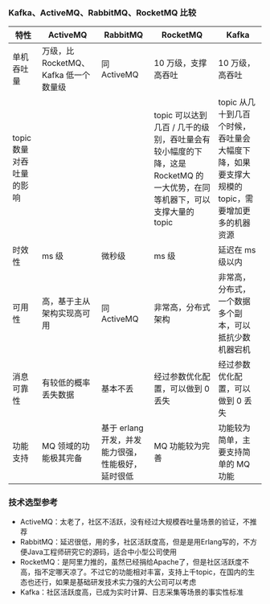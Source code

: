 ### Kafka、ActiveMQ、RabbitMQ、RocketMQ 比较

| 特性                     | ActiveMQ                              | RabbitMQ                                           | RocketMQ                                                     | Kafka                                                        |
| ------------------------ | ------------------------------------- | -------------------------------------------------- | ------------------------------------------------------------ | ------------------------------------------------------------ |
| 单机吞吐量               | 万级，比 RocketMQ、Kafka 低一个数量级 | 同 ActiveMQ                                        | 10 万级，支撑高吞吐                                          | 10 万级，高吞吐                                              |
| topic 数量对吞吐量的影响 |                                       |                                                    | topic 可以达到几百 / 几千的级别，吞吐量会有较小幅度的下降，这是 RocketMQ 的一大优势，在同等机器下，可以支撑大量的 topic | topic 从几十到几百个时候，吞吐量会大幅度下降，如果要支撑大规模的 topic，需要增加更多的机器资源 |
| 时效性                   | ms 级                                 | 微秒级                                             | ms 级                                                        | 延迟在 ms 级以内                                             |
| 可用性                   | 高，基于主从架构实现高可用            | 同 ActiveMQ                                        | 非常高，分布式架构                                           | 非常高，分布式，一个数据多个副本，可以抵抗少数机器宕机       |
| 消息可靠性               | 有较低的概率丢失数据                  | 基本不丢                                           | 经过参数优化配置，可以做到 0 丢失                            | 经过参数优化配置，可以做到 0 丢失                            |
| 功能支持                 | MQ 领域的功能极其完备                 | 基于 erlang 开发，并发能力很强，性能极好，延时很低 | MQ 功能较为完善                                              | 功能较为简单，主要支持简单的 MQ 功能                         |

### 技术选型参考

- ActiveMQ：太老了，社区不活跃，没有经过大规模吞吐量场景的验证，不推荐
- RabbitMQ：延迟很低，用的多，社区活跃度高，但是是用Erlang写的，不方便Java工程师研究它的源码，适合中小型公司使用
- RocketMQ：是阿里力推的，虽然已经捐给Apache了，但是社区活跃度不高，指不定哪天凉了。不过它的功能相对丰富，支持上千topic，在国内的生态也还行，如果是基础研发技术实力强的大公司可以考虑
- Kafka：社区活跃度高，已成为实时计算、日志采集等场景的事实性标准